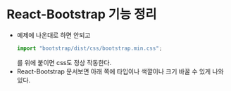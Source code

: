 # React-Bootstrap 기능 정리

- 예제에 나온대로 하면 안되고
  ```js
  import "bootstrap/dist/css/bootstrap.min.css";
  ```
  를 위에 붙이면 css도 정상 작동한다.
- React-Bootstrap 문서보면 아래 쪽에 타입이나 색깔이나 크기 바꿀 수 있게 나와있다.
